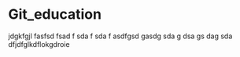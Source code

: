 # Git_education
jdgkfgjl
fasfsd
fsad
f
sda
f
sda
f
asdfgsd
gasdg
sda
g
dsa
gs
dag
sda
dfjdfglkdflokgdroie
